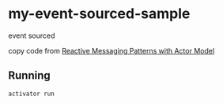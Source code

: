# my-event-sourced-sample

event sourced

copy code from [Reactive Messaging Patterns with Actor Model](https://www.amazon.co.jp/dp/B011S8YC5G)

## Running

    activator run



